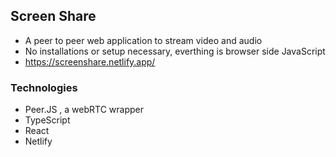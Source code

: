 ## Screen Share

- A peer to peer web application to stream video and audio
- No installations or setup necessary, everthing is browser side JavaScript
- https://screenshare.netlify.app/

### Technologies

- Peer.JS , a webRTC wrapper
- TypeScript
- React
- Netlify
